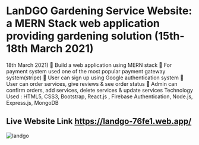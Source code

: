 
# LanDGO Gardening Service Website: a MERN Stack web application providing gardening solution (15th-18th March 2021)
18th March 2021)
 Build a web application using MERN stack
 For payment system used one of the most popular payment gateway system(stripe)
 User can sign up using Google authentication system
 User can order services, give reviews & see order status
 Admin can confirm orders, add services, delete services & update services
Technology Used : HTML5, CSS3, Bootstrap, React.js , Firebase Authentication, Node.js, Express.js, MongoDB


## Live Website Link https://landgo-76fe1.web.app/

![landgo](https://user-images.githubusercontent.com/71917743/116819783-66501a80-ab93-11eb-9817-f77db7661769.png)
